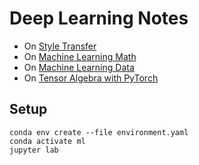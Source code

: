 # Deep Learning Notes

* On [Style Transfer](https://nbviewer.jupyter.org/github/thomd/deep-learning-notes/blob/master/style-transfer.ipynb)
* On [Machine Learning Math](https://nbviewer.jupyter.org/github/thomd/deep-learning-notes/blob/master/ml-math.ipynb)
* On [Machine Learning Data](https://nbviewer.jupyter.org/github/thomd/deep-learning-notes/blob/master/ml-data.ipynb)
* On [Tensor Algebra with PyTorch](https://nbviewer.jupyter.org/github/thomd/deep-learning-notes/blob/master/ml-tensoralgebra-pytorch.ipynb)

## Setup

    conda env create --file environment.yaml
    conda activate ml
    jupyter lab
